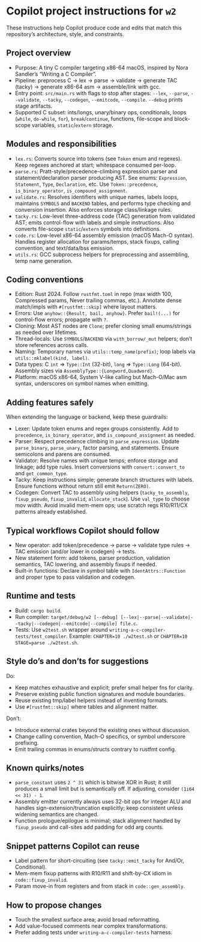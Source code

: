 # Copilot project instructions for `w2`

These instructions help Copilot produce code and edits that match this repository’s architecture, style, and constraints.

## Project overview
- Purpose: A tiny C compiler targeting x86-64 macOS, inspired by Nora Sandler’s “Writing a C Compiler”.
- Pipeline: preprocess C -> lex -> parse -> validate -> generate TAC (tacky) -> generate x86-64 asm -> assemble/link with gcc.
- Entry point: `src/main.rs` with flags to stop after stages: `--lex`, `--parse`, `--validate`, `--tacky`, `--codegen`, `--emitcode`, `--compile`. `--debug` prints stage artifacts.
- Supported C subset: ints/longs, unary/binary ops, conditionals, loops (`while`, `do-while`, `for`), `break`/`continue`, functions, file-scope and block-scope variables, `static`/`extern` storage.

## Modules and responsibilities
- `lex.rs`: Converts source into tokens (see `Token` enum and regexes). Keep regexes anchored at start; whitespace consumed per-loop.
- `parse.rs`: Pratt-style/precedence-climbing expression parser and statement/declaration parser producing AST. See enums: `Expression`, `Statement`, `Type`, `Declaration`, etc. Use `Token::precedence`, `is_binary_operator`, `is_compound_assignment`.
- `validate.rs`: Resolves identifiers with unique names, labels loops, maintains `SYMBOLS` and `BACKEND` tables, and performs type checking and conversion insertion. Also enforces storage class/linkage rules.
- `tacky.rs`: Low-level three-address code (TAC) generation from validated AST; emits control-flow with labels and simple instructions. Also converts file-scope `static`/`extern` symbols into definitions.
- `code.rs`: Low-level x86-64 assembly emission (macOS Mach-O syntax). Handles register allocation for params/temps, stack fixups, calling convention, and text/data/bss emission.
- `utils.rs`: GCC subprocess helpers for preprocessing and assembling, temp name generation.

## Coding conventions
- Edition: Rust 2024. Follow `rustfmt.toml` in repo (max width 100, Compressed params, Never trailing commas, etc.). Annotate dense match/impls with `#[rustfmt::skip]` where layout matters.
- Errors: Use `anyhow::{Result, bail, anyhow}`. Prefer `bail!(...)` for control-flow errors; propagate with `?`.
- Cloning: Most AST nodes are `Clone`; prefer cloning small enums/strings as needed over lifetimes.
- Thread-locals: Use `SYMBOLS`/`BACKEND` via `with_borrow/_mut` helpers; don’t store references across calls.
- Naming: Temporary names via `utils::temp_name(prefix)`; loop labels via `utils::mklabel(kind, label)`.
- Data types: C `int` => `Type::Int` (32-bit), `long` => `Type::Long` (64-bit). Assembly sizes via `AssemblyType::{Longword,Quadword}`.
- Platform: macOS x86-64, System V-like calling but Mach-O/Mac asm syntax, underscores on symbol names when emitting.

## Adding features safely
When extending the language or backend, keep these guardrails:
- Lexer: Update token enums and regex groups consistently. Add to `precedence`, `is_binary_operator`, and `is_compound_assignment` as needed.
- Parser: Respect precedence climbing in `parse_expression`. Update `parse_binary`, `parse_unary`, factor parsing, and statements. Ensure semicolons and parens are consumed.
- Validator: Resolve names with unique temps; enforce storage and linkage; add type rules. Insert conversions with `convert::convert_to` and `get_common_type`.
- Tacky: Keep instructions simple; generate branch structures with labels. Ensure functions without return still emit `Return(ZERO)`.
- Codegen: Convert TAC to assembly using helpers (`tacky_to_assembly`, `fixup_pseudo`, `fixup_invalid`, `allocate_stack`). Use `val_type` to choose mov width. Avoid invalid mem-mem ops; use scratch regs R10/R11/CX patterns already established.

## Typical workflows Copilot should follow
- New operator: add token/precedence -> parse -> validate type rules -> TAC emission (and/or lower in codegen) -> tests.
- New statement form: add tokens, parser production, validation semantics, TAC lowering, and assembly fixups if needed.
- Built-in functions: Declare in symbol table with `IdentAttrs::Function` and proper type to pass validation and codegen.

## Runtime and tests
- Build: `cargo build`.
- Run compiler: `target/debug/w2 [--debug] [--lex|--parse|--validate|--tacky|--codegen|--emitcode|--compile] file.c`.
- Tests: Use `w2test.sh` wrapper around `writing-a-c-compiler-tests/test_compiler`. Example: `CHAPTER=10 ./w2test.sh` or `CHAPTER=10 STAGE=parse ./w2test.sh`.

## Style do’s and don’ts for suggestions
Do:
- Keep matches exhaustive and explicit; prefer small helper fns for clarity.
- Preserve existing public function signatures and module boundaries.
- Reuse existing tmp/label helpers instead of inventing formats.
- Use `#[rustfmt::skip]` where tables and alignment matter.

Don’t:
- Introduce external crates beyond the existing ones without discussion.
- Change calling convention, Mach-O specifics, or symbol underscore prefixing.
- Emit trailing commas in enums/structs contrary to rustfmt config.

## Known quirks/notes
- `parse_constant` uses `2 ^ 31` which is bitwise XOR in Rust; it still produces a small limit but is semantically off. If adjusting, consider `(1i64 << 31) - 1`.
- Assembly emitter currently always uses 32-bit ops for integer ALU and handles sign-extension/truncation explicitly; keep consistent unless widening semantics are changed.
- Function prologue/epilogue is minimal; stack alignment handled by `fixup_pseudo` and call-sites add padding for odd arg counts.

## Snippet patterns Copilot can reuse
- Label pattern for short-circuiting (see `tacky::emit_tacky` for And/Or, Conditional).
- Mem-mem fixup patterns with R10/R11 and shift-by-CX idiom in `code::fixup_invalid`.
- Param move-in from registers and from stack in `code::gen_assembly`.

## How to propose changes
- Touch the smallest surface area; avoid broad reformatting.
- Add value-focused comments near complex transformations.
- Prefer adding tests under `writing-a-c-compiler-tests` harness.

